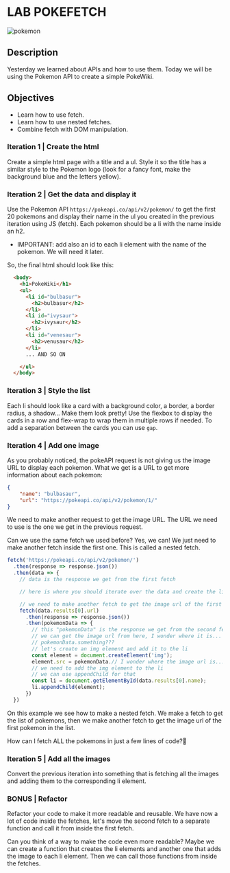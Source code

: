 # LAB POKEFETCH

![pokemon](https://media1.giphy.com/media/rAm0u2k17rM3e/giphy.gif)

## Description
Yesterday we learned about APIs and how to use them. Today we will be using the Pokemon API to create a simple PokeWiki.

## Objectives
- Learn how to use fetch.
- Learn how to use nested fetches.
- Combine fetch with DOM manipulation.

### Iteration 1 | Create the html
Create a simple html page with a title and a ul.
Style it so the title has a similar style to the Pokemon logo (look for a fancy font, make the background blue and the letters yellow).

### Iteration 2 | Get the data and display it
Use the Pokemon API `https://pokeapi.co/api/v2/pokemon/` to get the first 20 pokemons and display their name in the ul you created in the previous iteration using JS (fetch). Each pokemon should be a li with the name inside an h2.

- IMPORTANT: add also an id to each li element with the name of the pokemon. We will need it later.

So, the final html should look like this:
```html
  <body>
    <h1>PokeWiki</h1>
    <ul>
      <li id="bulbasur">
        <h2>bulbasur</h2>
      </li>
      <li id="ivysaur">
        <h2>ivysaur</h2>
      </li>
      <li id="venesaur">
        <h2>venusaur</h2>
      </li>
      ... AND SO ON

    </ul>
  </body>

```

### Iteration 3 | Style the list
Each li should look like a card with a background color, a border, a border radius, a shadow... Make them look pretty! Use the flexbox to display the cards in a row and flex-wrap to wrap them in multiple rows if needed. To add a separation between the cards you can use `gap`.


### Iteration 4 | Add one image
As you probably noticed, the pokeAPI request is not giving us the image URL to display each pokemon. What we get is a URL to get more information about each pokemon:

```json
{
    "name": "bulbasaur",
    "url": "https://pokeapi.co/api/v2/pokemon/1/"
}
```

We need to make another request to get the image URL. The URL we need to use is the one we get in the previous request.

Can we use the same fetch we used before? Yes, we can! We just need to make another fetch inside the first one. This is called a nested fetch.

```javascript
fetch('https://pokeapi.co/api/v2/pokemon/')
  .then(response => response.json())
  .then(data => {
    // data is the response we get from the first fetch

    // here is where you should iterate over the data and create the li elements

    // we need to make another fetch to get the image url of the first pokemon in the list
    fetch(data.results[0].url)
      .then(response => response.json())
      .then(pokemonData => {
        // this "pokemonData" is the response we get from the second fetch
        // we can get the image url from here, I wonder where it is...
        // pokemonData.something???
        // let's create an img element and add it to the li
        const element = document.createElement('img');
        element.src = pokemonData.// I wonder where the image url is...
        // we need to add the img element to the li
        // we can use appendChild for that
        const li = document.getElementById(data.results[0].name);
        li.appendChild(element);
      })
  })
```

On this example we see how to make a nested fetch. We make a fetch to get the list of pokemons, then we make another fetch to get the image url of the first pokemon in the list.

How can I fetch ALL the pokemons in just a few lines of code?🤔

### Iteration 5 | Add all the images
Convert the previous iteration into something that is fetching all the images and adding them to the corresponding li element.

### BONUS | Refactor
Refactor your code to make it more readable and reusable. We have now a lot of code inside the fetches, let's move the second fetch to a separate function and call it from inside the first fetch.

Can you think of a way to make the code even more readable? Maybe we can create a function that creates the li elements and another one that adds the image to each li element. Then we can call those functions from inside the fetches.